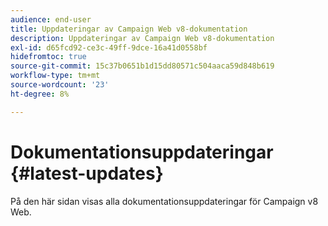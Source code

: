 ```yaml
---
audience: end-user
title: Uppdateringar av Campaign Web v8-dokumentation
description: Uppdateringar av Campaign Web v8-dokumentation
exl-id: d65fcd92-ce3c-49ff-9dce-16a41d0558bf
hidefromtoc: true
source-git-commit: 15c37b0651b1d15dd80571c504aaca59d848b619
workflow-type: tm+mt
source-wordcount: '23'
ht-degree: 8%

---
```


# Dokumentationsuppdateringar {#latest-updates}

På den här sidan visas alla dokumentationsuppdateringar för Campaign v8 Web.
